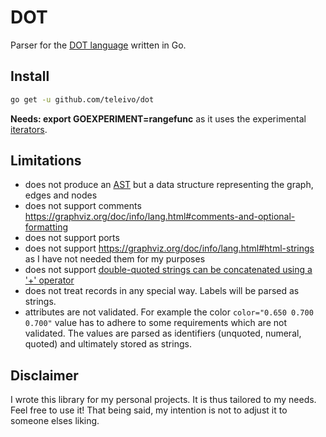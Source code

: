 # DOT

Parser for the [DOT language](https://graphviz.org/doc/info/lang.html) written in Go.

## Install

```sh
go get -u github.com/teleivo/dot
```

**Needs: export GOEXPERIMENT=rangefunc** as it uses the experimental [iterators](https://go.dev/wiki/RangefuncExperiment).

## Limitations

* does not produce an [AST](https://en.wikipedia.org/wiki/Abstract_syntax_tree) but a data structure
  representing the graph, edges and nodes
* does not support comments https://graphviz.org/doc/info/lang.html#comments-and-optional-formatting
* does not support ports
* does not support https://graphviz.org/doc/info/lang.html#html-strings as I have not needed them
for my purposes
* does not support [double-quoted strings can be concatenated using a '+'
operator](https://graphviz.org/doc/info/lang.html#comments-and-optional-formatting)
* does not treat records in any special way. Labels will be parsed as strings.
* attributes are not validated. For example the color `color="0.650 0.700 0.700"` value has to
adhere to some requirements which are not validated. The values are parsed as identifiers (unquoted, numeral, quoted) and ultimately stored as strings.

## Disclaimer

I wrote this library for my personal projects. It is thus tailored to my needs. Feel free to use it!
That being said, my intention is not to adjust it to someone elses liking.

